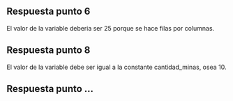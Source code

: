 ## Respuesta punto 6
El valor de la variable deberia ser 25 porque se hace filas por columnas.
## Respuesta punto 8
El valor de la variable debe ser igual a la constante cantidad_minas, osea 10.
## Respuesta punto ...